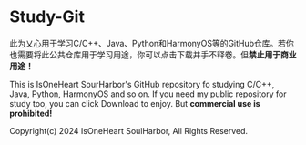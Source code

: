 # Study-Git

此为乂心用于学习C/C++、Java、Python和HarmonyOS等的GitHub仓库。若你也需要将此公共仓库用于学习用途，你可以点击下载并手不释卷。但**禁止用于商业用途！**

This is IsOneHeart SourHarbor's GitHub repository fo studying C/C++, Java, Python, HarmonyOS and so on. If you need my public repository for study too, you can click Download to enjoy. But **commercial use is prohibited!**

Copyright(c) 2024 IsOneHeart SoulHarbor, All Rights Reserved.
